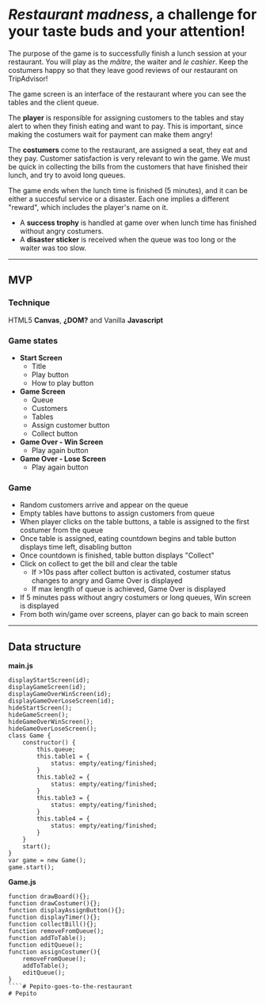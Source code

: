 # _Restaurant madness_, a challenge for your taste buds and your attention!
The purpose of the game is to successfully finish a lunch session at your restaurant. You will play as the _mâitre_, the waiter and _le cashier_. Keep the costumers happy so that they leave good reviews of our restaurant on TripAdvisor! 

The game screen is an interface of the restaurant where you can see the tables and the client queue. 

The **player** is responsible for assigning customers to the tables and stay alert to when they finish eating and want to pay. This is important, since making the costumers wait for payment can make them angry! 

The **costumers** come to the restaurant, are assigned a seat, they eat and they pay. Customer satisfaction is very relevant to win the game. We must be quick in collecting the bills from the customers that have finished their lunch, and try to avoid long queues.

The game ends when the lunch time is finished (5 minutes), and it can be either a succesful service or a disaster. Each one implies a different "reward", which includes the player's name on it.
- A **success trophy** is handled at game over when lunch time has finished without angry costumers. 
- A **disaster sticker** is received when the queue was too long or the waiter was too slow. 

* * *
## MVP
### Technique
HTML5 __Canvas__, __¿DOM?__ and Vanilla __Javascript__

### Game states
* __Start Screen__
  * Title
  * Play button
  * How to play button
* __Game Screen__
  * Queue
  * Customers
  * Tables
  * Assign customer button
  * Collect button
* __Game Over - Win Screen__
  * Play again button
* __Game Over - Lose Screen__
  * Play again button
### Game
* Random customers arrive and appear on the queue
* Empty tables have buttons to assign customers from queue
* When player clicks on the table buttons, a table is assigned to the first costumer from the queue
* Once table is assigned, eating countdown begins and table button displays time left, disabling button
* Once countdown is finished, table button displays "Collect"
* Click on collect to get the bill and clear the table
  * If >10s pass after collect button is activated, costumer status changes to angry and Game Over is displayed
  * If max length of queue is achieved,  Game Over is displayed
* If 5 minutes pass without angry costumers or long queues, Win screen is displayed
* From both win/game over screens, player can go back to main screen
* * *
## Data structure
__main.js__
````
displayStartScreen(id);
displayGameScreen(id);
displayGameOverWinScreen(id);
displayGameOverLoseScreen(id);
hideStartScreen();
hideGameScreen();
hideGameOverWinScreen();
hideGameOverLoseScreen();
class Game {
    constructor() {
        this.queue;
        this.table1 = {
            status: empty/eating/finished;
        }
        this.table2 = {
            status: empty/eating/finished;
        }
        this.table3 = {
            status: empty/eating/finished;
        }
        this.table4 = {
            status: empty/eating/finished;
        }
    }
    start();
}
var game = new Game();
game.start();
````
__Game.js__
````
function drawBoard(){};
function drawCostumer(){};
function displayAssignButton(){};
function displayTimer(){};
function collectBill(){};
function removeFromQueue();
function addToTable();
function editQueue();
function assignCostumer(){
    removeFromQueue(); 
    addToTable(); 
    editQueue();
}
````# Pepito-goes-to-the-restaurant
# Pepito
